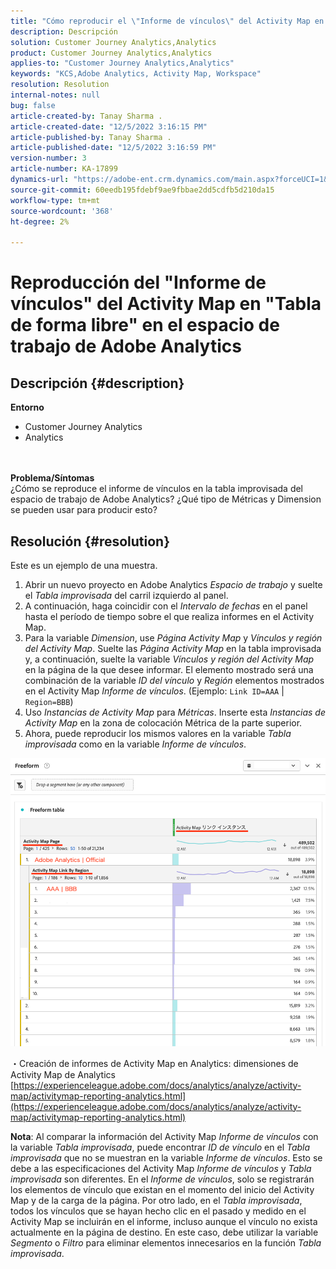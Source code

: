 ```yaml
---
title: "Cómo reproducir el \"Informe de vínculos\" del Activity Map en \"Tabla de forma libre\" en el espacio de trabajo de Adobe Analytics"
description: Descripción
solution: Customer Journey Analytics,Analytics
product: Customer Journey Analytics,Analytics
applies-to: "Customer Journey Analytics,Analytics"
keywords: "KCS,Adobe Analytics, Activity Map, Workspace"
resolution: Resolution
internal-notes: null
bug: false
article-created-by: Tanay Sharma .
article-created-date: "12/5/2022 3:16:15 PM"
article-published-by: Tanay Sharma .
article-published-date: "12/5/2022 3:16:59 PM"
version-number: 3
article-number: KA-17899
dynamics-url: "https://adobe-ent.crm.dynamics.com/main.aspx?forceUCI=1&pagetype=entityrecord&etn=knowledgearticle&id=194460be-af74-ed11-81aa-6045bd006239"
source-git-commit: 60eedb195fdebf9ae9fbbae2dd5cdfb5d210da15
workflow-type: tm+mt
source-wordcount: '368'
ht-degree: 2%

---
```


# Reproducción del &quot;Informe de vínculos&quot; del Activity Map en &quot;Tabla de forma libre&quot; en el espacio de trabajo de Adobe Analytics

## Descripción {#description}

<b>Entorno</b>
- Customer Journey Analytics
- Analytics

<br> <br><b>Problema/Síntomas</b><br>¿Cómo se reproduce el informe de vínculos en la tabla improvisada del espacio de trabajo de Adobe Analytics? ¿Qué tipo de Métricas y Dimension se pueden usar para producir esto?<br>

## Resolución {#resolution}


Este es un ejemplo de una muestra.

1. Abrir un nuevo proyecto en Adobe Analytics *Espacio de trabajo* y suelte el *Tabla improvisada* del carril izquierdo al panel.
2. A continuación, haga coincidir con el *Intervalo de fechas* en el panel hasta el período de tiempo sobre el que realiza informes en el Activity Map.
3. Para la variable *Dimension*, use *Página Activity Map* y *Vínculos y región del Activity Map*. Suelte las *Página Activity Map* en la tabla improvisada y, a continuación, suelte la variable *Vínculos y región del Activity Map* en la página de la que desee informar. El elemento mostrado será una combinación de la variable *ID del vínculo* y *Región* elementos mostrados en el Activity Map *Informe de vínculos*. (Ejemplo: `Link ID=AAA` | `Region=BBB`)
4. Uso *Instancias de Activity Map* para *Métricas*. Inserte esta *Instancias de Activity Map* en la zona de colocación Métrica de la parte superior.
5. Ahora, puede reproducir los mismos valores en la variable *Tabla improvisada* como en la variable *Informe de vínculos*.


![](assets/ce099307-8f85-ec11-8d21-0022480855a4.png)

・Creación de informes de Activity Map en Analytics: dimensiones de Activity Map de Analytics
[https://experienceleague.adobe.com/docs/analytics/analyze/activity-map/activitymap-reporting-analytics.html](https://experienceleague.adobe.com/docs/analytics/analyze/activity-map/activitymap-reporting-analytics.html)

<b>Nota</b>: Al comparar la información del Activity Map *Informe de vínculos* con la variable *Tabla improvisada*, puede encontrar *ID de vínculo* en el *Tabla improvisada* que no se muestran en la variable *Informe de vínculos*. Esto se debe a las especificaciones del Activity Map *Informe de vínculos* y *Tabla improvisada* son diferentes. En el *Informe de vínculos*, solo se registrarán los elementos de vínculo que existan en el momento del inicio del Activity Map y de la carga de la página. Por otro lado, en el *Tabla improvisada*, todos los vínculos que se hayan hecho clic en el pasado y medido en el Activity Map se incluirán en el informe, incluso aunque el vínculo no exista actualmente en la página de destino. En este caso, debe utilizar la variable *Segmento* o *Filtro* para eliminar elementos innecesarios en la función *Tabla improvisada*.
